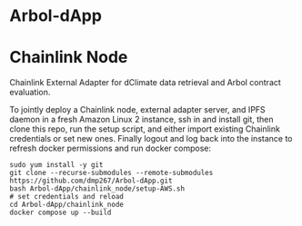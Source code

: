# Arbol-dApp

# Chainlink Node

Chainlink External Adapter for dClimate data retrieval and Arbol contract evaluation.

To jointly deploy a Chainlink node, external adapter server, and IPFS daemon in a fresh Amazon Linux 2 instance, ssh in and install git, then clone this repo, run the setup script, and either import existing Chainlink credentials or set new ones. Finally logout and log back into the instance to refresh docker permissions and run docker compose:

```
sudo yum install -y git
git clone --recurse-submodules --remote-submodules https://github.com/dmp267/Arbol-dApp.git
bash Arbol-dApp/chainlink_node/setup-AWS.sh
# set credentials and reload
cd Arbol-dApp/chainlink_node
docker compose up --build
```
